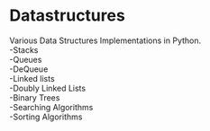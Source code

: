 # Datastructures
Various Data Structures Implementations in Python.\
-Stacks\
-Queues\
-DeQueue\
-Linked lists\
-Doubly Linked Lists\
-Binary Trees\
-Searching Algorithms\
-Sorting Algorithms
